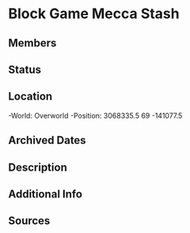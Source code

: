 # Block Game Mecca Stash

## Members

## Status

## Location
-World: Overworld
-Position: 3068335.5 69 -141077.5

## Archived Dates

## Description

## Additional Info

## Sources
